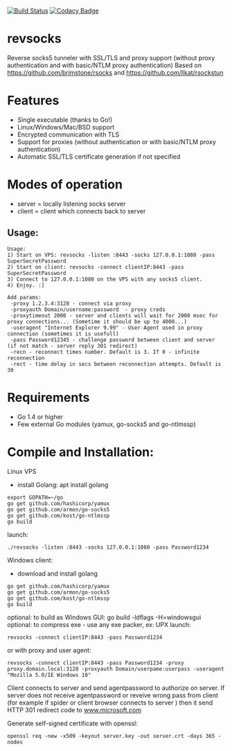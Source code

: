 [![Build Status](https://travis-ci.org/kost/revsocks.png)](https://travis-ci.org/kost/revsocks)
[![Codacy Badge](https://api.codacy.com/project/badge/Grade/3c687bcd445e4a828c914e4e2384196e)](https://www.codacy.com/manual/kost/revsocks?utm_source=github.com&amp;utm_medium=referral&amp;utm_content=kost/revsocks&amp;utm_campaign=Badge_Grade)

revsocks
========

Reverse socks5 tunneler with SSL/TLS and proxy support (without proxy authentication and with basic/NTLM proxy authentication)
Based on https://github.com/brimstone/rsocks and https://github.com/llkat/rsockstun

Features
========

- Single executable (thanks to Go!)
- Linux/Windows/Mac/BSD support
- Encrypted communication with TLS
- Support for proxies (without authentication or with basic/NTLM proxy authentication)
- Automatic SSL/TLS certificate generation if not specified

Modes of operation
==================

- server = locally listening socks server
- client = client which connects back to server 

Usage:
------
```
Usage:
1) Start on VPS: revsocks -listen :8443 -socks 127.0.0.1:1080 -pass SuperSecretPassword
2) Start on client: revsocks -connect clientIP:8443 -pass SuperSecretPassword
3) Connect to 127.0.0.1:1080 on the VPS with any socks5 client.
4) Enjoy. :]

Add params:
 -proxy 1.2.3.4:3128 - connect via proxy
 -proxyauth Domain/username:password  - proxy creds
 -proxytimeout 2000 - server and clients will wait for 2000 msec for proxy connections... (Sometime it should be up to 4000...)
 -useragent "Internet Explorer 9.99" - User-Agent used in proxy connection (sometimes it is usefull)
 -pass Password12345 - challenge password between client and server (if not match - server reply 301 redirect)
 -recn - reconnect times number. Default is 3. If 0 - infinite reconnection
 -rect - time delay in secs between reconnection attempts. Default is 30
```
 
 Requirements
 ============

 - Go 1.4 or higher
 - Few external Go modules (yamux, go-socks5 and go-ntlmssp)

Compile and Installation:
=====

Linux VPS
- install Golang: apt install golang
```
export GOPATH=~/go
go get github.com/hashicorp/yamux
go get github.com/armon/go-socks5
go get github.com/kost/go-ntlmssp
go build
```
launch:
```
./revsocks -listen :8443 -socks 127.0.0.1:1080 -pass Password1234
```

Windows client:
- download and install golang
```
go get github.com/hashicorp/yamux
go get github.com/armon/go-socks5
go get github.com/kost/go-ntlmssp
go build
```
optional: to build as Windows GUI: go build -ldflags -H=windowsgui
optional: to compress exe - use any exe packer, ex: UPX
launch:
```
revsocks -connect clientIP:8443 -pass Password1234
```

or with proxy and user agent:
```
revsocks -connect clientIP:8443 -pass Password1234 -proxy proxy.domain.local:3128 -proxyauth Domain/userpame:userpass -useragent "Mozilla 5.0/IE Windows 10"
```

Client connects to server and send agentpassword to authorize on server. If server does not receive agentpassword or reveive wrong pass from client (for example if spider or client browser connects to server ) then it send HTTP 301 redirect code to www.microsoft.com

Generate self-signed certificate with openssl: 
```
openssl req -new -x509 -keyout server.key -out server.crt -days 365 -nodes
```
